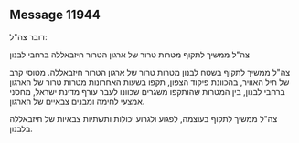 ## Message 11944

דובר צה"ל:

צה"ל ממשיך לתקוף מטרות טרור של ארגון הטרור חיזבאללה ברחבי לבנון

צה"ל ממשיך לתקוף בשטח לבנון מטרות טרור של ארגון הטרור חיזבאללה.
מטוסי קרב של חיל האוויר, בהכוונת פיקוד הצפון, תקפו בשעות האחרונות מטרות טרור של הארגון ברחבי לבנון, בין המטרות שהותקפו משגרים שכוונו לעבר עורף מדינת ישראל, מחסני אמצעי לחימה ומבנים צבאיים של הארגון.

צה"ל ממשיך לתקוף בעוצמה, לפגוע ולגרוע יכולות ותשתיות צבאיות של חיזבאללה בלבנון.

